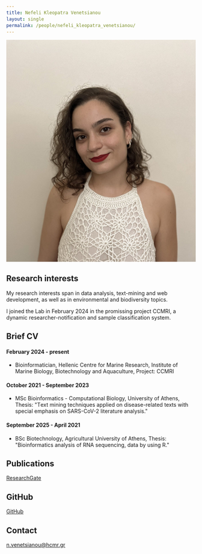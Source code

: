 ```yaml
---
title: Nefeli Kleopatra Venetsianou
layout: single
permalink: /people/nefeli_kleopatra_venetsianou/
---
```


![Photo of Nefeli Kleopatra Venetsianou](people_nefeli_kleopatra_venetsianou.jpg)


## Research interests

My research interests span in data analysis, text-mining and web development, as well as in environmental and biodiversity topics. 

I joined the Lab in February 2024 in the promissing project CCMRI, a dynamic researcher-notification and sample classification system. 


## Brief CV


#### February 2024 - present

* Bioinformatician, Hellenic Centre for Marine Research, Institute of Marine Biology, Biotechnology and Aquaculture, Project: CCMRI

  
#### October 2021 - September 2023

  * MSc Bioinformatics - Computational Biology, University of Athens, Thesis: "Τext mining techniques applied on disease-related texts with special emphasis on SARS-CoV-2 literature analysis."


#### September 2025 - April 2021

  * BSc Biotechnology, Agricultural University of Athens, Thesis: "Bioinformatics analysis of RNA sequencing, data by using R."
  
  

 
## Publications
[ResearchGate](https://www.researchgate.net/profile/Nefeli-Venetsianou)

## GitHub 
[GitHub](https://github.com/nvenetsianou)

## Contact
<n.venetsianou@hcmr.gr>

